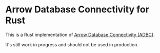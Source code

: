 # Arrow Database Connectivity for Rust

This is a Rust implementation of [Arrow Database Connectivity (ADBC)](https://arrow.apache.org/adbc).

It's still work in progress and should not be used in production.
